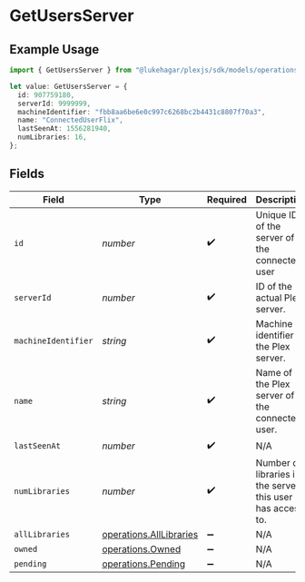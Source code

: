 # GetUsersServer

## Example Usage

```typescript
import { GetUsersServer } from "@lukehagar/plexjs/sdk/models/operations";

let value: GetUsersServer = {
  id: 907759180,
  serverId: 9999999,
  machineIdentifier: "fbb8aa6be6e0c997c6268bc2b4431c8807f70a3",
  name: "ConnectedUserFlix",
  lastSeenAt: 1556281940,
  numLibraries: 16,
};
```

## Fields

| Field                                                                     | Type                                                                      | Required                                                                  | Description                                                               | Example                                                                   |
| ------------------------------------------------------------------------- | ------------------------------------------------------------------------- | ------------------------------------------------------------------------- | ------------------------------------------------------------------------- | ------------------------------------------------------------------------- |
| `id`                                                                      | *number*                                                                  | :heavy_check_mark:                                                        | Unique ID of the server of the connected user                             | 907759180                                                                 |
| `serverId`                                                                | *number*                                                                  | :heavy_check_mark:                                                        | ID of the actual Plex server.                                             | 9999999                                                                   |
| `machineIdentifier`                                                       | *string*                                                                  | :heavy_check_mark:                                                        | Machine identifier of the Plex server.                                    | fbb8aa6be6e0c997c6268bc2b4431c8807f70a3                                   |
| `name`                                                                    | *string*                                                                  | :heavy_check_mark:                                                        | Name of the Plex server of the connected user.                            | ConnectedUserFlix                                                         |
| `lastSeenAt`                                                              | *number*                                                                  | :heavy_check_mark:                                                        | N/A                                                                       | 1556281940                                                                |
| `numLibraries`                                                            | *number*                                                                  | :heavy_check_mark:                                                        | Number of libraries in the server this user has access to.                | 16                                                                        |
| `allLibraries`                                                            | [operations.AllLibraries](../../../sdk/models/operations/alllibraries.md) | :heavy_minus_sign:                                                        | N/A                                                                       | 1                                                                         |
| `owned`                                                                   | [operations.Owned](../../../sdk/models/operations/owned.md)               | :heavy_minus_sign:                                                        | N/A                                                                       | 1                                                                         |
| `pending`                                                                 | [operations.Pending](../../../sdk/models/operations/pending.md)           | :heavy_minus_sign:                                                        | N/A                                                                       | 1                                                                         |